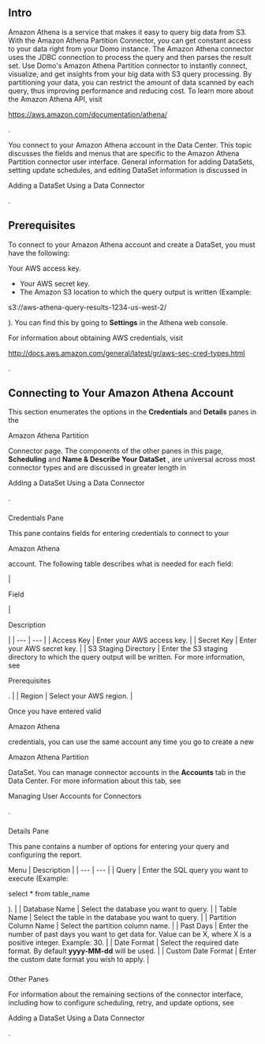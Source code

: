 

Intro
-------

Amazon Athena is a service that makes it easy to query big data from S3. With the Amazon Athena Partition Connector, you can get constant access to your data right from your Domo instance. The Amazon Athena connector uses the JDBC connection to process the query and then parses the result set. Use Domo's Amazon Athena Partition connector to instantly connect, visualize, and get insights from your big data with S3 query processing. By partitioning your data, you can restrict the amount of data scanned by each query, thus improving performance and reducing cost. To learn more about the Amazon Athena API, visit

https://aws.amazon.com/documentation/athena/

.


 You connect to your Amazon Athena account in the Data Center. This topic discusses the fields and menus that are specific to the Amazon Athena Partition connector user interface. General information for adding DataSets, setting update schedules, and editing DataSet information is discussed in

Adding a DataSet Using a Data Connector

.


 Prerequisites
---------------

To connect to your Amazon Athena account and create a DataSet, you must have the following:

 Your AWS access key.
* Your AWS secret key.
* The Amazon S3 location to which the query output is written (Example:

s3://aws-athena-query-results-1234-us-west-2/

). You can find this by going to
 ****Settings****
 in the Athena web console.

For information about obtaining AWS credentials, visit

http://docs.aws.amazon.com/general/latest/gr/aws-sec-cred-types.html

.


 Connecting to Your Amazon Athena Account
------------------------------------------


 This section enumerates the options in the
 **Credentials**
 and
 **Details**
 panes in the

Amazon Athena Partition

Connector page. The components of the other panes in this page,
 **Scheduling**
 and
 **Name & Describe Your DataSet**
 , are universal across most connector types and are discussed in greater length in

Adding a DataSet Using a Data Connector

.


###

Credentials Pane


 This pane contains fields for entering credentials to connect to your

Amazon Athena

account. The following table describes what is needed for each field:


|

Field

|

Description

|
| --- | --- |
|
 Access Key
  |
 Enter your AWS access key.
  |
|
 Secret Key
  |
 Enter your AWS secret key.
  |
|
 S3 Staging Directory
  |
 Enter the S3 staging directory to which the query output will be written. For more information, see

Prerequisites

.
  |
|
 Region
  |
 Select your AWS region.
  |


 Once you have entered valid

Amazon Athena

credentials, you can use the same account any time you go to create a new

Amazon Athena Partition

DataSet. You can manage connector accounts in the
 **Accounts**
 tab in the Data Center. For more information about this tab, see

Managing User Accounts for Connectors

.


###
 Details Pane

This pane contains a number of options for entering your query and configuring the report.


 Menu
  |
 Description
  |
| --- | --- |
|
 Query
  |
 Enter the SQL query you want to execute (Example:

select \* from table\_name

).
  |
|
 Database Name
  |
 Select the database you want to query.
  |
|
 Table Name
  |
 Select the table in the database you want to query.
  |
|
 Partition Column Name
  |
 Select the partition column name.
  |
|
 Past Days
  |
 Enter the number of past days you want to get data for. Value can be X, where X is a positive integer. Example: 30.
  |
|
 Date Format
  |
 Select the required date format. By default
 **yyyy-MM-dd**
 will be used.
  |
|
 Custom Date Format
  |
 Enter the custom date format you wish to apply.
  |


###
 Other Panes

For information about the remaining sections of the connector interface, including how to configure scheduling, retry, and update options, see

Adding a DataSet Using a Data Connector

.

